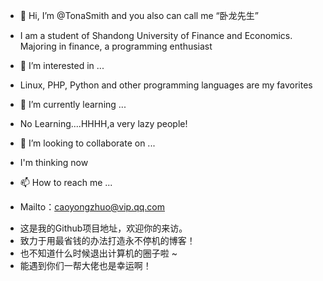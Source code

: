 - 👋 Hi, I’m @TonaSmith and you also can call me “卧龙先生”
- I am a student of Shandong University of Finance and Economics. Majoring in finance, a programming enthusiast

- 👀 I’m interested in ...
- Linux, PHP, Python and other programming languages ​​are my favorites

- 🌱 I’m currently learning ...
- No Learning....HHHH,a very lazy people!

- 💞️ I’m looking to collaborate on ...
- I'm thinking now

- 📫 How to reach me ...
- Mailto：caoyongzhuo@vip.qq.com

<!---
TonaSmith/TonaSmith is a ✨ special ✨ repository because its `README.md` (this file) appears on your GitHub profile.
You can click the Preview link to take a look at your changes.
--->
- 这是我的Github项目地址，欢迎你的来访。
- 致力于用最省钱的办法打造永不停机的博客！
- 也不知道什么时候退出计算机的圈子啦 ~
- 能遇到你们一帮大佬也是幸运啊！
